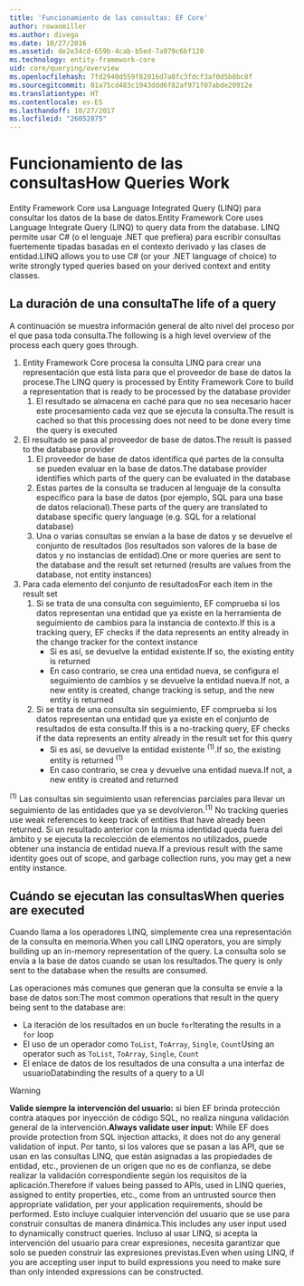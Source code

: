 ```yaml
---
title: 'Funcionamiento de las consultas: EF Core'
author: rowanmiller
ms.author: divega
ms.date: 10/27/2016
ms.assetid: de2e34cd-659b-4cab-b5ed-7a979c6bf120
ms.technology: entity-framework-core
uid: core/querying/overview
ms.openlocfilehash: 7fd2940d559f82016d7a8fc3fdcf3af0d5b8bc8f
ms.sourcegitcommit: 01a75cd483c1943ddd6f82af971f07abde20912e
ms.translationtype: HT
ms.contentlocale: es-ES
ms.lasthandoff: 10/27/2017
ms.locfileid: "26052875"
---
```

# <a name="how-queries-work"></a><span data-ttu-id="1845c-102">Funcionamiento de las consultas</span><span class="sxs-lookup"><span data-stu-id="1845c-102">How Queries Work</span></span>

<span data-ttu-id="1845c-103">Entity Framework Core usa Language Integrated Query (LINQ) para consultar los datos de la base de datos.</span><span class="sxs-lookup"><span data-stu-id="1845c-103">Entity Framework Core uses Language Integrate Query (LINQ) to query data from the database.</span></span> <span data-ttu-id="1845c-104">LINQ permite usar C# (o el lenguaje .NET que prefiera) para escribir consultas fuertemente tipadas basadas en el contexto derivado y las clases de entidad.</span><span class="sxs-lookup"><span data-stu-id="1845c-104">LINQ allows you to use C# (or your .NET language of choice) to write strongly typed queries based on your derived context and entity classes.</span></span>

## <a name="the-life-of-a-query"></a><span data-ttu-id="1845c-105">La duración de una consulta</span><span class="sxs-lookup"><span data-stu-id="1845c-105">The life of a query</span></span>

<span data-ttu-id="1845c-106">A continuación se muestra información general de alto nivel del proceso por el que pasa toda consulta.</span><span class="sxs-lookup"><span data-stu-id="1845c-106">The following is a high level overview of the process each query goes through.</span></span>

1. <span data-ttu-id="1845c-107">Entity Framework Core procesa la consulta LINQ para crear una representación que está lista para que el proveedor de base de datos la procese.</span><span class="sxs-lookup"><span data-stu-id="1845c-107">The LINQ query is processed by Entity Framework Core to build a representation that is ready to be processed by the database provider</span></span>
   1. <span data-ttu-id="1845c-108">El resultado se almacena en caché para que no sea necesario hacer este procesamiento cada vez que se ejecuta la consulta.</span><span class="sxs-lookup"><span data-stu-id="1845c-108">The result is cached so that this processing does not need to be done every time the query is executed</span></span>
2. <span data-ttu-id="1845c-109">El resultado se pasa al proveedor de base de datos.</span><span class="sxs-lookup"><span data-stu-id="1845c-109">The result is passed to the database provider</span></span>
   1. <span data-ttu-id="1845c-110">El proveedor de base de datos identifica qué partes de la consulta se pueden evaluar en la base de datos.</span><span class="sxs-lookup"><span data-stu-id="1845c-110">The database provider identifies which parts of the query can be evaluated in the database</span></span>
   2. <span data-ttu-id="1845c-111">Estas partes de la consulta se traducen al lenguaje de la consulta específico para la base de datos (por ejemplo, SQL para una base de datos relacional).</span><span class="sxs-lookup"><span data-stu-id="1845c-111">These parts of the query are translated to database specific query language (e.g. SQL for a relational database)</span></span>
   3. <span data-ttu-id="1845c-112">Una o varias consultas se envían a la base de datos y se devuelve el conjunto de resultados (los resultados son valores de la base de datos y no instancias de entidad).</span><span class="sxs-lookup"><span data-stu-id="1845c-112">One or more queries are sent to the database and the result set returned (results are values from the database, not entity instances)</span></span>
3. <span data-ttu-id="1845c-113">Para cada elemento del conjunto de resultados</span><span class="sxs-lookup"><span data-stu-id="1845c-113">For each item in the result set</span></span>
   1. <span data-ttu-id="1845c-114">Si se trata de una consulta con seguimiento, EF comprueba si los datos representan una entidad que ya existe en la herramienta de seguimiento de cambios para la instancia de contexto.</span><span class="sxs-lookup"><span data-stu-id="1845c-114">If this is a tracking query, EF checks if the data represents an entity already in the change tracker for the context instance</span></span>
      * <span data-ttu-id="1845c-115">Si es así, se devuelve la entidad existente.</span><span class="sxs-lookup"><span data-stu-id="1845c-115">If so, the existing entity is returned</span></span>
      * <span data-ttu-id="1845c-116">En caso contrario, se crea una entidad nueva, se configura el seguimiento de cambios y se devuelve la entidad nueva.</span><span class="sxs-lookup"><span data-stu-id="1845c-116">If not, a new entity is created, change tracking is setup, and the new entity is returned</span></span>
   2. <span data-ttu-id="1845c-117">Si se trata de una consulta sin seguimiento, EF comprueba si los datos representan una entidad que ya existe en el conjunto de resultados de esta consulta.</span><span class="sxs-lookup"><span data-stu-id="1845c-117">If this is a no-tracking query, EF checks if the data represents an entity already in the result set for this query</span></span>
      * <span data-ttu-id="1845c-118">Si es así, se devuelve la entidad existente <sup>(1)</sup>.</span><span class="sxs-lookup"><span data-stu-id="1845c-118">If so, the existing entity is returned <sup>(1)</sup></span></span>
      * <span data-ttu-id="1845c-119">En caso contrario, se crea y devuelve una entidad nueva.</span><span class="sxs-lookup"><span data-stu-id="1845c-119">If not, a new entity is created and returned</span></span>

<span data-ttu-id="1845c-120"><sup>(1)</sup> Las consultas sin seguimiento usan referencias parciales para llevar un seguimiento de las entidades que ya se devolvieron.</span><span class="sxs-lookup"><span data-stu-id="1845c-120"><sup>(1)</sup> No tracking queries use weak references to keep track of entities that have already been returned.</span></span> <span data-ttu-id="1845c-121">Si un resultado anterior con la misma identidad queda fuera del ámbito y se ejecuta la recolección de elementos no utilizados, puede obtener una instancia de entidad nueva.</span><span class="sxs-lookup"><span data-stu-id="1845c-121">If a previous result with the same identity goes out of scope, and garbage collection runs, you may get a new entity instance.</span></span>

## <a name="when-queries-are-executed"></a><span data-ttu-id="1845c-122">Cuándo se ejecutan las consultas</span><span class="sxs-lookup"><span data-stu-id="1845c-122">When queries are executed</span></span>

<span data-ttu-id="1845c-123">Cuando llama a los operadores LINQ, simplemente crea una representación de la consulta en memoria.</span><span class="sxs-lookup"><span data-stu-id="1845c-123">When you call LINQ operators, you are simply building up an in-memory representation of the query.</span></span> <span data-ttu-id="1845c-124">La consulta solo se envía a la base de datos cuando se usan los resultados.</span><span class="sxs-lookup"><span data-stu-id="1845c-124">The query is only sent to the database when the results are consumed.</span></span>

<span data-ttu-id="1845c-125">Las operaciones más comunes que generan que la consulta se envíe a la base de datos son:</span><span class="sxs-lookup"><span data-stu-id="1845c-125">The most common operations that result in the query being sent to the database are:</span></span>
* <span data-ttu-id="1845c-126">La iteración de los resultados en un bucle `for`</span><span class="sxs-lookup"><span data-stu-id="1845c-126">Iterating the results in a `for` loop</span></span>
* <span data-ttu-id="1845c-127">El uso de un operador como `ToList`, `ToArray`, `Single`, `Count`</span><span class="sxs-lookup"><span data-stu-id="1845c-127">Using an operator such as `ToList`, `ToArray`, `Single`, `Count`</span></span>
* <span data-ttu-id="1845c-128">El enlace de datos de los resultados de una consulta a una interfaz de usuario</span><span class="sxs-lookup"><span data-stu-id="1845c-128">Databinding the results of a query to a UI</span></span>

> [!WARNING]  
> <span data-ttu-id="1845c-129">**Valide siempre la intervención del usuario:** si bien EF brinda protección contra ataques por inyección de código SQL, no realiza ninguna validación general de la intervención.</span><span class="sxs-lookup"><span data-stu-id="1845c-129">**Always validate user input:** While EF does provide protection from SQL injection attacks, it does not do any general validation of input.</span></span> <span data-ttu-id="1845c-130">Por tanto, si los valores que se pasan a las API, que se usan en las consultas LINQ, que están asignadas a las propiedades de entidad, etc., provienen de un origen que no es de confianza, se debe realizar la validación correspondiente según los requisitos de la aplicación.</span><span class="sxs-lookup"><span data-stu-id="1845c-130">Therefore if values being passed to APIs, used in LINQ queries, assigned to entity properties, etc., come from an untrusted source then appropriate validation, per your application requirements, should be performed.</span></span> <span data-ttu-id="1845c-131">Esto incluye cualquier intervención del usuario que se use para construir consultas de manera dinámica.</span><span class="sxs-lookup"><span data-stu-id="1845c-131">This includes any user input used to dynamically construct queries.</span></span> <span data-ttu-id="1845c-132">Incluso al usar LINQ, si acepta la intervención del usuario para crear expresiones, necesita garantizar que solo se pueden construir las expresiones previstas.</span><span class="sxs-lookup"><span data-stu-id="1845c-132">Even when using LINQ, if you are accepting user input to build expressions you need to make sure than only intended expressions can be constructed.</span></span>

